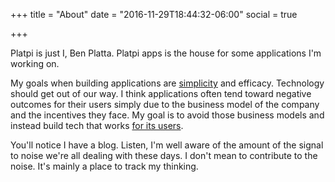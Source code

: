 +++
title = "About"
date = "2016-11-29T18:44:32-06:00"
social = true

+++

Platpi is just I, Ben Platta. Platpi apps is the house for some applications I'm working on.

My goals when building applications are [simplicity](https://www.infoq.com/presentations/Simple-Made-Easy) and efficacy. Technology should get out of our way. I think applications often tend toward negative outcomes for their users simply due to the business model of the company and the incentives they face. My goal is to avoid those business models and instead build tech that works [for its users](https://www.calmtech.com).

You'll notice I have a blog. Listen, I'm well aware of the amount of the signal to noise we're all dealing with these days. I don't mean to contribute to the noise. It's mainly a place to track my thinking.